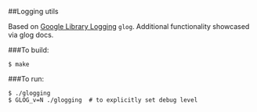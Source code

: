 ##Logging utils

Based on [Google Library Logging](https://github.com/google/glog) `glog`.
Additional functionality showcased via glog docs.


###To build:

    $ make

###To run:

    $ ./glogging  
    $ GLOG_v=N ./glogging  # to explicitly set debug level  
